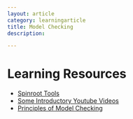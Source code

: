 ```yaml
---
layout: article
category: learningarticle
title: Model Checking
description:

---
```


# Learning Resources

- [Spinroot Tools](http://spinroot.com/spin/whatispin.html)
- [Some Introductory Youtube Videos](https://www.youtube.com/channel/UCUXDMaaobCO1He1HBiFZnPQ)
- [Principles of Model Checking](http://www.amazon.com/Principles-Model-Checking-MIT-Press/dp/026202649X)
